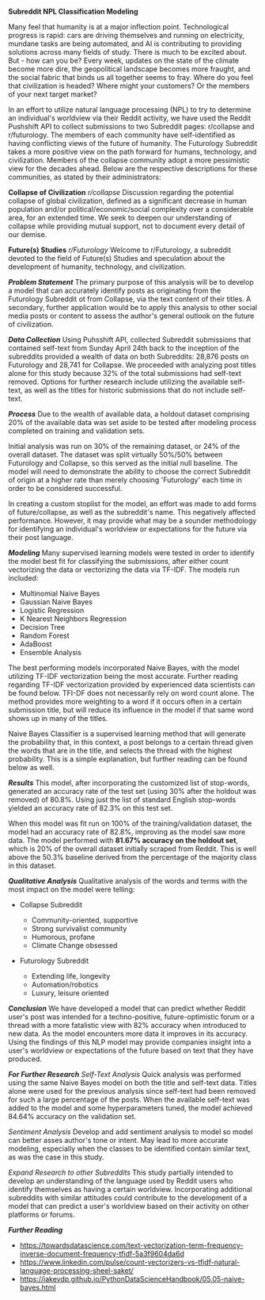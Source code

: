 **Subreddit NPL Classification Modeling**

Many feel that humanity is at a major inflection point. Technological progress is rapid: cars are driving themselves and running on electricity, mundane tasks are being automated, and AI is contributing to providing solutions across many fields of study. There is much to be excited about. But - how can you be? Every week, updates on the state of the climate become more dire, the geopolitical landscape becomes more fraught, and the social fabric that binds us all together seems to fray. Where do you feel that civilization is headed? Where might your customers? Or the members of your next target market?

In an effort to utilize natural language processing (NPL) to try to determine an individual's worldview via their Reddit activity, we have used the Reddit Pushshift API to collect submissions to two Subreddit pages: r/collapse and r/futurology. The members of each community have self-identified as having conflicting views of the future of humanity. The Futurology Subreddit takes a more positive view on the path forward for humans, technology, and civilization. Members of the collapse community adopt a more pessimistic view for the decades ahead. Below are the respective descriptions for these communities, as stated by their administrators:

**Collapse of Civilization**
*r/collapse*
Discussion regarding the potential collapse of global civilization, defined as a significant decrease in human population and/or political/economic/social complexity over a considerable area, for an extended time. We seek to deepen our understanding of collapse while providing mutual support, not to document every detail of our demise.

**Future(s) Studies**
*r/Futurology*
Welcome to r/Futurology, a subreddit devoted to the field of Future(s) Studies and speculation about the development of humanity, technology, and civilization.


***Problem Statement***
The primary purpose of this analysis will be to develop a model that can accurately identify posts as originating from the Futurology Subreddit ot from Collapse, via the text content of their titles. A secondary, further application would be to apply this analysis to other social media posts or content to assess the author's general outlook on the future of civilization.

***Data Collection***
Using Puhsshift API, collected Subreddit submissions that contained self-text from Sunday April 24th back to the inception of the subreddits provided a wealth of data on both Subreddits: 28,876 posts on Futurology and 28,741 for Collapse. We proceeded with analyzing post titles alone for this study because 32% of the total submissions had self-text removed. Options for further research include utilizing the available self-text, as well as the titles for historic submissions that do not include self-text.

***Process***
Due to the wealth of available data, a holdout dataset comprising 20% of the available data was set aside to be tested after modeling process completed on training and validation sets.

Initial analysis was run on 30% of the remaining dataset, or 24% of the overall dataset. The dataset was split virtually 50%/50% between Futurology and Collapse, so this served as the initial null baseline. The model will need to demonstrate the ability to choose the correct Subreddit of origin at a higher rate than merely choosing 'Futurology' each time in order to be considered successful.

In creating a custom stoplist for the model, an effort was made to add forms of future/collapse, as well as the subreddit's name. This negatively affected performance. However, it may provide what may be a sounder methodology for identifying an individual's worldview or expectations for the future via their post language.

***Modeling***
Many supervised learning models were tested in order to identify the model best fit for classifying the submissions, after either count vectorizing the data or vectorizing the data via TF-IDF. The models run included:

* Multinomial Naive Bayes
* Gaussian Naive Bayes
* Logistic Regression
* K Nearest Neighbors Regression
* Decision Tree 
* Random Forest
* AdaBoost
* Ensemble Analysis

The best performing models incorporated Naive Bayes, with the model utilizing TF-IDF vectorization being the most accurate. Further reading regarding TF-IDF vectorization provided by experienced data scientists can be found below. TFI-DF does not necessarily rely on word count alone. The method provides more weighting to a word if it occurs often in a certain submission title, but will reduce its influence in the model if that same word shows up in many of the titles.

Naive Bayes Classifier is a supervised learning method that will generate the probability that, in this context, a post belongs to a certain thread given the words that are in the title, and selects the thread with the highest probability. This is a simple explanation, but further reading can be found below as well.

***Results***
This model, after incorporating the customized list of stop-words, generated an accuracy rate of the test set (using 30% after the holdout was removed) of 80.8%. Using just the list of standard English stop-words yielded an accuracy rate of 82.3% on this test set.

When this model was fit run on 100% of the training/validation dataset, the model had an accuracy rate of 82.8%, improving as the model saw more data. The model performed with **81.67% accuracy on the holdout set**, which is 20% of the overall dataset initially scraped from Reddit. This is well above the 50.3% baseline derived from the percentage of the majority class in this dataset.

***Qualitative Analysis***
Qualitative analysis of the words and terms with the most impact on the model were telling:
* Collapse Subreddit
    * Community-oriented, supportive
    * Strong survivalist community
    * Humorous, profane
    * Climate Change obsessed

* Futurology Subreddit 
    * Extending life, longevity
    * Automation/robotics 
    * Luxury, leisure oriented


***Conclusion***
We have developed a model that can predict whether Reddit user's post was intended for a techno-positive, future-optimistic forum or a thread with a more fatalistic view with 82% accuracy when introduced to new data. As the model encounters more data it improves in its accuracy. Using the findings of this NLP model may provide companies insight into a user's worldview or expectations of the future based on text that they have produced.

***For Further Research***
*Self-Text Analysis*
Quick analysis was performed using the same Naive Bayes model on both the title and self-text data. Titles alone were used for the previous analysis since self-text had been removed for such a large percentage of the posts. When the available self-text was added to the model and some hyperparameters tuned, the model achieved 84.64% accuracy on the validation set.

*Sentiment Analysis*
Develop and add sentiment analysis to model so model can better asses author's tone or intent. May lead to more accurate modeling, especially when the classes to be identified contain similar text, as was the case in this study.

*Expand Research to other Subreddits*
This study partially intended to develop an understanding of the language used by Reddit users who identify themselves as having a certain worldview. Incorporating additional subreddits with similar attitudes could contribute to the development of a model that can predict a user's worldview based on their activity on other platforms or forums.  

***Further Reading***
* https://towardsdatascience.com/text-vectorization-term-frequency-inverse-document-frequency-tfidf-5a3f9604da6d
* https://www.linkedin.com/pulse/count-vectorizers-vs-tfidf-natural-language-processing-sheel-saket/
* https://jakevdp.github.io/PythonDataScienceHandbook/05.05-naive-bayes.html

